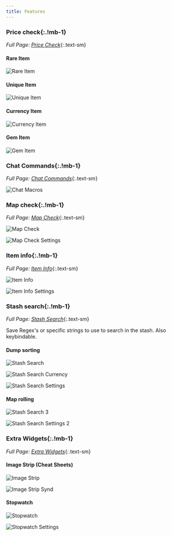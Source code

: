 ```yaml
---
title: Features
---
```


### Price check{:.!mb-1}

*Full Page: [Price Check](/price-check)*{:.text-sm}

#### Rare Item

![Rare Item](/reference-images/RareCheck.png)

#### Unique Item

![Unique Item](/reference-images/UniqueCheck.png)

#### Currency Item

![Currency Item](/reference-images/CurrencyCheck.png)

#### Gem Item

![Gem Item](/reference-images/GemCheck.png)

### Chat Commands{:.!mb-1}

*Full Page: [Chat Commands](/chat-commands)*{:.text-sm}

![Chat Macros](/reference-images/ChatMacros.png)

### Map check{:.!mb-1}

*Full Page: [Map Check](/map-check)*{:.text-sm}

![Map Check](/reference-images/MapCheck.png)

![Map Check Settings](/reference-images/MapCheckSettings.png)

### Item info{:.!mb-1}

*Full Page: [Item Info](/item-info)*{:.text-sm}

![Item Info](/reference-images/ItemInfo.png)

![Item Info Settings](/reference-images/ItemInfoSettings.png)

### Stash search{:.!mb-1}

*Full Page: [Stash Search](/stash-search)*{:.text-sm}

Save Regex's or specific strings to use to search in the stash. Also keybindable.

#### Dump sorting

![Stash Search](/reference-images/DumpSortWidget.png)

![Stash Search Currency](/reference-images/DumpSortCurrency.png)

![Stash Search Settings](/reference-images/DumpSortSettings.png)

#### Map rolling

![Stash Search 3](/reference-images/MapRollingBurning.png)

![Stash Search Settings 2](/reference-images/StashSearchRollingSettings.png)

### Extra Widgets{:.!mb-1}

*Full Page: [Extra Widgets](/extra-widgets)*{:.text-sm}

#### Image Strip (Cheat Sheets)

![Image Strip](/reference-images/minCheatSheet.png)

![Image Strip Synd](/reference-images/cheatSheetSynd.png)

#### Stopwatch

![Stopwatch](/reference-images/Stopwatch.png)

![Stopwatch Settings](/reference-images/StopwatchSettings.png)
